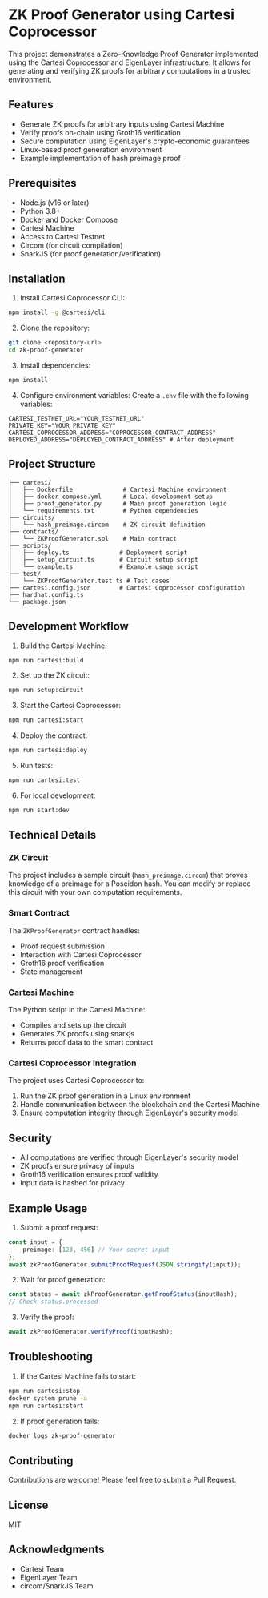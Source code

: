 # ZK Proof Generator using Cartesi Coprocessor

This project demonstrates a Zero-Knowledge Proof Generator implemented using the Cartesi Coprocessor and EigenLayer infrastructure. It allows for generating and verifying ZK proofs for arbitrary computations in a trusted environment.

## Features

- Generate ZK proofs for arbitrary inputs using Cartesi Machine
- Verify proofs on-chain using Groth16 verification
- Secure computation using EigenLayer's crypto-economic guarantees
- Linux-based proof generation environment
- Example implementation of hash preimage proof

## Prerequisites

- Node.js (v16 or later)
- Python 3.8+
- Docker and Docker Compose
- Cartesi Machine
- Access to Cartesi Testnet
- Circom (for circuit compilation)
- SnarkJS (for proof generation/verification)

## Installation

1. Install Cartesi Coprocessor CLI:
```bash
npm install -g @cartesi/cli
```

2. Clone the repository:
```bash
git clone <repository-url>
cd zk-proof-generator
```

3. Install dependencies:
```bash
npm install
```

4. Configure environment variables:
Create a `.env` file with the following variables:
```
CARTESI_TESTNET_URL="YOUR_TESTNET_URL"
PRIVATE_KEY="YOUR_PRIVATE_KEY"
CARTESI_COPROCESSOR_ADDRESS="COPROCESSOR_CONTRACT_ADDRESS"
DEPLOYED_ADDRESS="DEPLOYED_CONTRACT_ADDRESS" # After deployment
```

## Project Structure

```
├── cartesi/
│   ├── Dockerfile              # Cartesi Machine environment
│   ├── docker-compose.yml      # Local development setup
│   ├── proof_generator.py      # Main proof generation logic
│   └── requirements.txt        # Python dependencies
├── circuits/
│   └── hash_preimage.circom    # ZK circuit definition
├── contracts/
│   └── ZKProofGenerator.sol    # Main contract
├── scripts/
│   ├── deploy.ts              # Deployment script
│   ├── setup_circuit.ts       # Circuit setup script
│   └── example.ts             # Example usage script
├── test/
│   └── ZKProofGenerator.test.ts # Test cases
├── cartesi.config.json        # Cartesi Coprocessor configuration
├── hardhat.config.ts
└── package.json
```

## Development Workflow

1. Build the Cartesi Machine:
```bash
npm run cartesi:build
```

2. Set up the ZK circuit:
```bash
npm run setup:circuit
```

3. Start the Cartesi Coprocessor:
```bash
npm run cartesi:start
```

4. Deploy the contract:
```bash
npm run cartesi:deploy
```

5. Run tests:
```bash
npm run cartesi:test
```

6. For local development:
```bash
npm run start:dev
```

## Technical Details

### ZK Circuit

The project includes a sample circuit (`hash_preimage.circom`) that proves knowledge of a preimage for a Poseidon hash. You can modify or replace this circuit with your own computation requirements.

### Smart Contract

The `ZKProofGenerator` contract handles:
- Proof request submission
- Interaction with Cartesi Coprocessor
- Groth16 proof verification
- State management

### Cartesi Machine

The Python script in the Cartesi Machine:
- Compiles and sets up the circuit
- Generates ZK proofs using snarkjs
- Returns proof data to the smart contract

### Cartesi Coprocessor Integration

The project uses Cartesi Coprocessor to:
1. Run the ZK proof generation in a Linux environment
2. Handle communication between the blockchain and the Cartesi Machine
3. Ensure computation integrity through EigenLayer's security model

## Security

- All computations are verified through EigenLayer's security model
- ZK proofs ensure privacy of inputs
- Groth16 verification ensures proof validity
- Input data is hashed for privacy

## Example Usage

1. Submit a proof request:
```typescript
const input = {
    preimage: [123, 456] // Your secret input
};
await zkProofGenerator.submitProofRequest(JSON.stringify(input));
```

2. Wait for proof generation:
```typescript
const status = await zkProofGenerator.getProofStatus(inputHash);
// Check status.processed
```

3. Verify the proof:
```typescript
await zkProofGenerator.verifyProof(inputHash);
```

## Troubleshooting

1. If the Cartesi Machine fails to start:
```bash
npm run cartesi:stop
docker system prune -a
npm run cartesi:start
```

2. If proof generation fails:
```bash
docker logs zk-proof-generator
```

## Contributing

Contributions are welcome! Please feel free to submit a Pull Request.

## License

MIT

## Acknowledgments

- Cartesi Team
- EigenLayer Team
- circom/SnarkJS Team 